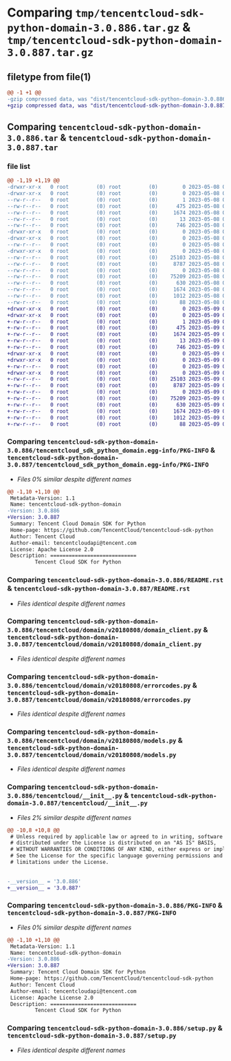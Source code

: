 # Comparing `tmp/tencentcloud-sdk-python-domain-3.0.886.tar.gz` & `tmp/tencentcloud-sdk-python-domain-3.0.887.tar.gz`

## filetype from file(1)

```diff
@@ -1 +1 @@
-gzip compressed data, was "dist/tencentcloud-sdk-python-domain-3.0.886.tar", last modified: Mon May  8 03:13:35 2023, max compression
+gzip compressed data, was "dist/tencentcloud-sdk-python-domain-3.0.887.tar", last modified: Tue May  9 02:46:09 2023, max compression
```

## Comparing `tencentcloud-sdk-python-domain-3.0.886.tar` & `tencentcloud-sdk-python-domain-3.0.887.tar`

### file list

```diff
@@ -1,19 +1,19 @@
-drwxr-xr-x   0 root         (0) root         (0)        0 2023-05-08 03:13:35.000000 tencentcloud-sdk-python-domain-3.0.886/
-drwxr-xr-x   0 root         (0) root         (0)        0 2023-05-08 03:13:35.000000 tencentcloud-sdk-python-domain-3.0.886/tencentcloud_sdk_python_domain.egg-info/
--rw-r--r--   0 root         (0) root         (0)        1 2023-05-08 03:13:35.000000 tencentcloud-sdk-python-domain-3.0.886/tencentcloud_sdk_python_domain.egg-info/dependency_links.txt
--rw-r--r--   0 root         (0) root         (0)      475 2023-05-08 03:13:35.000000 tencentcloud-sdk-python-domain-3.0.886/tencentcloud_sdk_python_domain.egg-info/SOURCES.txt
--rw-r--r--   0 root         (0) root         (0)     1674 2023-05-08 03:13:35.000000 tencentcloud-sdk-python-domain-3.0.886/tencentcloud_sdk_python_domain.egg-info/PKG-INFO
--rw-r--r--   0 root         (0) root         (0)       13 2023-05-08 03:13:35.000000 tencentcloud-sdk-python-domain-3.0.886/tencentcloud_sdk_python_domain.egg-info/top_level.txt
--rw-r--r--   0 root         (0) root         (0)      746 2023-05-08 03:13:35.000000 tencentcloud-sdk-python-domain-3.0.886/README.rst
-drwxr-xr-x   0 root         (0) root         (0)        0 2023-05-08 03:13:35.000000 tencentcloud-sdk-python-domain-3.0.886/tencentcloud/
-drwxr-xr-x   0 root         (0) root         (0)        0 2023-05-08 03:13:35.000000 tencentcloud-sdk-python-domain-3.0.886/tencentcloud/domain/
--rw-r--r--   0 root         (0) root         (0)        0 2023-05-08 03:13:35.000000 tencentcloud-sdk-python-domain-3.0.886/tencentcloud/domain/__init__.py
-drwxr-xr-x   0 root         (0) root         (0)        0 2023-05-08 03:13:35.000000 tencentcloud-sdk-python-domain-3.0.886/tencentcloud/domain/v20180808/
--rw-r--r--   0 root         (0) root         (0)    25103 2023-05-08 03:13:35.000000 tencentcloud-sdk-python-domain-3.0.886/tencentcloud/domain/v20180808/domain_client.py
--rw-r--r--   0 root         (0) root         (0)     8787 2023-05-08 03:13:35.000000 tencentcloud-sdk-python-domain-3.0.886/tencentcloud/domain/v20180808/errorcodes.py
--rw-r--r--   0 root         (0) root         (0)        0 2023-05-08 03:13:35.000000 tencentcloud-sdk-python-domain-3.0.886/tencentcloud/domain/v20180808/__init__.py
--rw-r--r--   0 root         (0) root         (0)    75209 2023-05-08 03:13:35.000000 tencentcloud-sdk-python-domain-3.0.886/tencentcloud/domain/v20180808/models.py
--rw-r--r--   0 root         (0) root         (0)      630 2023-05-08 03:13:35.000000 tencentcloud-sdk-python-domain-3.0.886/tencentcloud/__init__.py
--rw-r--r--   0 root         (0) root         (0)     1674 2023-05-08 03:13:35.000000 tencentcloud-sdk-python-domain-3.0.886/PKG-INFO
--rw-r--r--   0 root         (0) root         (0)     1012 2023-05-08 03:13:35.000000 tencentcloud-sdk-python-domain-3.0.886/setup.py
--rw-r--r--   0 root         (0) root         (0)       88 2023-05-08 03:13:35.000000 tencentcloud-sdk-python-domain-3.0.886/setup.cfg
+drwxr-xr-x   0 root         (0) root         (0)        0 2023-05-09 02:46:09.000000 tencentcloud-sdk-python-domain-3.0.887/
+drwxr-xr-x   0 root         (0) root         (0)        0 2023-05-09 02:46:09.000000 tencentcloud-sdk-python-domain-3.0.887/tencentcloud_sdk_python_domain.egg-info/
+-rw-r--r--   0 root         (0) root         (0)        1 2023-05-09 02:46:09.000000 tencentcloud-sdk-python-domain-3.0.887/tencentcloud_sdk_python_domain.egg-info/dependency_links.txt
+-rw-r--r--   0 root         (0) root         (0)      475 2023-05-09 02:46:09.000000 tencentcloud-sdk-python-domain-3.0.887/tencentcloud_sdk_python_domain.egg-info/SOURCES.txt
+-rw-r--r--   0 root         (0) root         (0)     1674 2023-05-09 02:46:09.000000 tencentcloud-sdk-python-domain-3.0.887/tencentcloud_sdk_python_domain.egg-info/PKG-INFO
+-rw-r--r--   0 root         (0) root         (0)       13 2023-05-09 02:46:09.000000 tencentcloud-sdk-python-domain-3.0.887/tencentcloud_sdk_python_domain.egg-info/top_level.txt
+-rw-r--r--   0 root         (0) root         (0)      746 2023-05-09 02:46:09.000000 tencentcloud-sdk-python-domain-3.0.887/README.rst
+drwxr-xr-x   0 root         (0) root         (0)        0 2023-05-09 02:46:09.000000 tencentcloud-sdk-python-domain-3.0.887/tencentcloud/
+drwxr-xr-x   0 root         (0) root         (0)        0 2023-05-09 02:46:09.000000 tencentcloud-sdk-python-domain-3.0.887/tencentcloud/domain/
+-rw-r--r--   0 root         (0) root         (0)        0 2023-05-09 02:46:09.000000 tencentcloud-sdk-python-domain-3.0.887/tencentcloud/domain/__init__.py
+drwxr-xr-x   0 root         (0) root         (0)        0 2023-05-09 02:46:09.000000 tencentcloud-sdk-python-domain-3.0.887/tencentcloud/domain/v20180808/
+-rw-r--r--   0 root         (0) root         (0)    25103 2023-05-09 02:46:09.000000 tencentcloud-sdk-python-domain-3.0.887/tencentcloud/domain/v20180808/domain_client.py
+-rw-r--r--   0 root         (0) root         (0)     8787 2023-05-09 02:46:09.000000 tencentcloud-sdk-python-domain-3.0.887/tencentcloud/domain/v20180808/errorcodes.py
+-rw-r--r--   0 root         (0) root         (0)        0 2023-05-09 02:46:09.000000 tencentcloud-sdk-python-domain-3.0.887/tencentcloud/domain/v20180808/__init__.py
+-rw-r--r--   0 root         (0) root         (0)    75209 2023-05-09 02:46:09.000000 tencentcloud-sdk-python-domain-3.0.887/tencentcloud/domain/v20180808/models.py
+-rw-r--r--   0 root         (0) root         (0)      630 2023-05-09 02:46:09.000000 tencentcloud-sdk-python-domain-3.0.887/tencentcloud/__init__.py
+-rw-r--r--   0 root         (0) root         (0)     1674 2023-05-09 02:46:09.000000 tencentcloud-sdk-python-domain-3.0.887/PKG-INFO
+-rw-r--r--   0 root         (0) root         (0)     1012 2023-05-09 02:46:09.000000 tencentcloud-sdk-python-domain-3.0.887/setup.py
+-rw-r--r--   0 root         (0) root         (0)       88 2023-05-09 02:46:09.000000 tencentcloud-sdk-python-domain-3.0.887/setup.cfg
```

### Comparing `tencentcloud-sdk-python-domain-3.0.886/tencentcloud_sdk_python_domain.egg-info/PKG-INFO` & `tencentcloud-sdk-python-domain-3.0.887/tencentcloud_sdk_python_domain.egg-info/PKG-INFO`

 * *Files 0% similar despite different names*

```diff
@@ -1,10 +1,10 @@
 Metadata-Version: 1.1
 Name: tencentcloud-sdk-python-domain
-Version: 3.0.886
+Version: 3.0.887
 Summary: Tencent Cloud Domain SDK for Python
 Home-page: https://github.com/TencentCloud/tencentcloud-sdk-python
 Author: Tencent Cloud
 Author-email: tencentcloudapi@tencent.com
 License: Apache License 2.0
 Description: ============================
         Tencent Cloud SDK for Python
```

### Comparing `tencentcloud-sdk-python-domain-3.0.886/README.rst` & `tencentcloud-sdk-python-domain-3.0.887/README.rst`

 * *Files identical despite different names*

### Comparing `tencentcloud-sdk-python-domain-3.0.886/tencentcloud/domain/v20180808/domain_client.py` & `tencentcloud-sdk-python-domain-3.0.887/tencentcloud/domain/v20180808/domain_client.py`

 * *Files identical despite different names*

### Comparing `tencentcloud-sdk-python-domain-3.0.886/tencentcloud/domain/v20180808/errorcodes.py` & `tencentcloud-sdk-python-domain-3.0.887/tencentcloud/domain/v20180808/errorcodes.py`

 * *Files identical despite different names*

### Comparing `tencentcloud-sdk-python-domain-3.0.886/tencentcloud/domain/v20180808/models.py` & `tencentcloud-sdk-python-domain-3.0.887/tencentcloud/domain/v20180808/models.py`

 * *Files identical despite different names*

### Comparing `tencentcloud-sdk-python-domain-3.0.886/tencentcloud/__init__.py` & `tencentcloud-sdk-python-domain-3.0.887/tencentcloud/__init__.py`

 * *Files 2% similar despite different names*

```diff
@@ -10,8 +10,8 @@
 # Unless required by applicable law or agreed to in writing, software
 # distributed under the License is distributed on an "AS IS" BASIS,
 # WITHOUT WARRANTIES OR CONDITIONS OF ANY KIND, either express or implied.
 # See the License for the specific language governing permissions and
 # limitations under the License.
 
 
-__version__ = '3.0.886'
+__version__ = '3.0.887'
```

### Comparing `tencentcloud-sdk-python-domain-3.0.886/PKG-INFO` & `tencentcloud-sdk-python-domain-3.0.887/PKG-INFO`

 * *Files 0% similar despite different names*

```diff
@@ -1,10 +1,10 @@
 Metadata-Version: 1.1
 Name: tencentcloud-sdk-python-domain
-Version: 3.0.886
+Version: 3.0.887
 Summary: Tencent Cloud Domain SDK for Python
 Home-page: https://github.com/TencentCloud/tencentcloud-sdk-python
 Author: Tencent Cloud
 Author-email: tencentcloudapi@tencent.com
 License: Apache License 2.0
 Description: ============================
         Tencent Cloud SDK for Python
```

### Comparing `tencentcloud-sdk-python-domain-3.0.886/setup.py` & `tencentcloud-sdk-python-domain-3.0.887/setup.py`

 * *Files identical despite different names*

